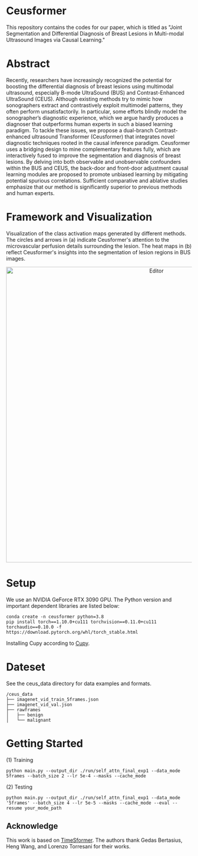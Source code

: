 # Ceusformer
This repository contains the codes for our paper, which is titled as "Joint Segmentation and Differential Diagnosis of Breast Lesions in Multi-modal Ultrasound Images via Causal Learning."

# Abstract

Recently, researchers have increasingly recognized the potential for boosting the differential diagnosis of breast lesions using multimodal ultrasound, especially B-mode UltraSound (BUS) and Contrast-Enhanced UltraSound (CEUS). Although existing methods try to mimic how sonographers extract and contrastively exploit multimodel patterns, they often perform unsatisfactorily. In particular, some efforts blindly model the sonographer’s diagnostic experience, which we argue hardly produces a diagnoser that outperforms human experts in such a biased learning paradigm. To tackle these issues, we propose a dual-branch Contrast-enhanced ultrasound Transformer (Ceusformer) that integrates novel diagnostic techniques rooted in the causal inference paradigm. Ceusformer uses a bridging design to mine complementary features fully, which are interactively fused to improve the segmentation and diagnosis of breast lesions. By delving into both observable and unobservable confounders within the BUS and CEUS, the back-door and front-door adjustment causal learning modules are proposed to promote unbiased learning by mitigating potential spurious correlations. Sufficient comparative and ablative studies emphasize that our method is significantly superior to previous methods and human experts.

# Framework and Visualization



Visualization of the class activation maps generated by different methods. The circles and arrows in (a) indicate Ceusformer's attention to the microvascular perfusion details surrounding the lesion. The heat maps in (b) reflect Ceusformer's insights into the segmentation of lesion regions in BUS images.
<div align="center">
	<img src="./Fig2.png" alt="Editor" width="800">
</div>

# Setup
We use an NVIDIA GeForce RTX 3090 GPU. The Python version and important dependent libraries are listed below:
```
conda create -n ceusformer python=3.8
pip install torch==1.10.0+cu111 torchvision==0.11.0+cu111 torchaudio==0.10.0 -f https://download.pytorch.org/whl/torch_stable.html
```
Installing Cupy according to [Cupy](https://docs.cupy.dev/en/stable/install.html).


# Dateset
See the ceus_data directory for data examples and formats. 

```
/ceus_data
├── imagenet_vid_train_5frames.json
├── imagenet_vid_val.json
├── rawframes
│   ├── benign
│   └── malignant
```

# Getting Started
(1) Training
```
python main.py --output_dir ./run/self_attn_final_exp1 --data_mode 5frames --batch_size 2 --lr 5e-4 --masks --cache_mode
```

(2) Testing
```
python main.py --output_dir ./run/self_attn_final_exp1 --data_mode '5frames' --batch_size 4 --lr 5e-5 --masks --cache_mode --eval --resume your_mode_path
```

## Acknowledge
This work is based on [TimeSformer](https://github.com/facebookresearch/TimeSformer). The authors thank Gedas Bertasius, Heng Wang, and Lorenzo Torresani for their works.
